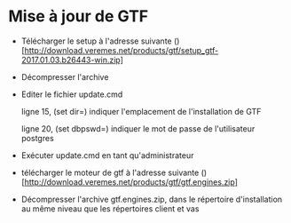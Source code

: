   
  # Mise à jour de GTF 
  
  - Télécharger le setup à l'adresse suivante ()[http://download.veremes.net/products/gtf/setup_gtf-2017.01.03.b26443-win.zip]
  
  - Décompresser l'archive
  
  -  Editer le fichier update.cmd
  
        ligne 15, (set dir=) indiquer l'emplacement de l'installation de GTF
        
        ligne 20, (set dbpswd=) indiquer le mot de passe de l'utilisateur postgres
    
   - Exécuter update.cmd en tant qu'administrateur
   
   - télécharger le moteur de gtf à l'adresse suivante ()[http://download.veremes.net/products/gtf/gtf.engines.zip]
   
   - Décompresser l'archive gtf.engines.zip, dans le répertoire d'installation au même niveau que les répertoires client et vas
